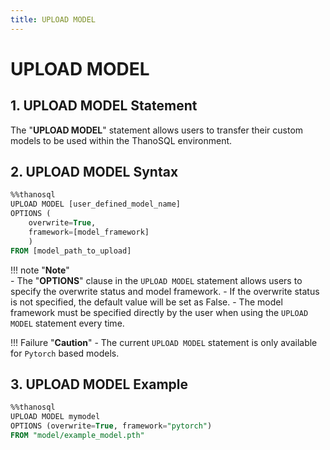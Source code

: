 ```yaml
---
title: UPLOAD MODEL
---
```


# __UPLOAD MODEL__

## __1. UPLOAD MODEL Statement__

The "__UPLOAD MODEL__" statement allows users to transfer their custom models to be used within the ThanoSQL environment. 

## __2. UPLOAD MODEL Syntax__
```sql
%%thanosql
UPLOAD MODEL [user_defined_model_name] 
OPTIONS (
    overwrite=True, 
    framework=[model_framework]
    ) 
FROM [model_path_to_upload]
```

!!! note "__Note__"     
    - The "__OPTIONS__" clause in the `UPLOAD MODEL` statement allows users to specify the overwrite status and model framework. 
    - If the overwrite status is not specified, the default value will be set as False. 
    - The model framework must be specified directly by the user when using the `UPLOAD MODEL` statement every time. 
    
!!! Failure "__Caution__"
    - The current `UPLOAD MODEL` statement is only available for `Pytorch` based models.

## __3. UPLOAD MODEL Example__

```sql
%%thanosql
UPLOAD MODEL mymodel
OPTIONS (overwrite=True, framework="pytorch")
FROM "model/example_model.pth"
```